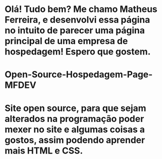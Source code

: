 ﻿# Olá! Tudo bem? Me chamo Matheus Ferreira, e desenvolvi essa página no intuito de parecer uma página principal de uma empresa de hospedagem! Espero que gostem.
# Open-Source-Hospedagem-Page-MFDEV
# Site open source, para que sejam alterados na programação poder mexer no site e algumas coisas a gostos, assim podendo aprender mais HTML e CSS.